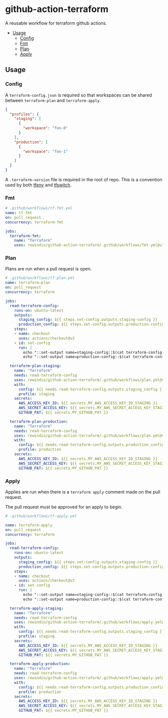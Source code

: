 # github-action-terraform

A reusable workflow for terraform github actions.

<!-- BEGIN mktoc -->
- [Usage](#usage)
  - [Config](#config)
  - [Fmt](#fmt)
  - [Plan](#plan)
  - [Apply](#apply)
<!-- END mktoc -->

## Usage

### Config

A `terraform-config.json` is required so that workspaces can be shared between `terraform-plan` and `terraform-apply`.

```json
{
  "profiles": {
    "staging": [
      {
        "workspace": "foo-0"
      }
    ],
    "production": [
      {
        "workspace": "foo-1"
      }
    ]
  }
}
```

A `.terraform-version` file is required in the root of repo. This is a convention used by both [tfenv](https://github.com/tfutils/tfenv) and [tfswitch](https://github.com/warrensbox/terraform-switcher).

### Fmt


```yaml
# .github/workflows/tf-fmt.yml
name: tf-fmt
on: pull_request
concurrency: terraform-fmt

jobs:
  terraform-fmt:
    name: "Terraform"
    uses: rewindio/github-action-terraform/.github/workflows/fmt.yml@v1
```

### Plan

Plans are run when a pull request is open.

```yaml
# .github/workflows/tf-plan.yml
name: terraform-plan
on: pull_request
concurrency: terraform

jobs:
  read-terraform-config:
    runs-on: ubuntu-latest
    outputs:
      staging_config: ${{ steps.set-config.outputs.staging-config }}
      production_config: ${{ steps.set-config.outputs.production-config }}
    steps:
    - name: checkout
      uses: actions/checkout@v2
    - id: set-config
      run: |
        echo "::set-output name=staging-config::$(cat terraform-config.json | jq .profiles.staging -c)"
        echo "::set-output name=production-config::$(cat terraform-config.json | jq .profiles.production -c)"

  terraform-plan-staging:
    name: "Terraform"
    needs: read-terraform-config
    uses: rewindio/github-action-terraform/.github/workflows/plan.yml@v1
    with:
      config: ${{ needs.read-terraform-config.outputs.staging_config }}
      profile: staging
    secrets:
      AWS_ACCESS_KEY_ID: ${{ secrets.MY_AWS_ACCESS_KEY_ID_STAGING }}
      AWS_SECRET_ACCESS_KEY: ${{ secrets.MY_AWS_SECRET_ACCESS_KEY_STAGING }}
      GITHUB_PAT: ${{ secrets.MY_GITHUB_PAT }}

  terraform-plan-production:
    name: "Terraform"
    needs: read-terraform-config
    uses: rewindio/github-action-terraform/.github/workflows/plan.yml@v1
    with:
      config: ${{ needs.read-terraform-config.outputs.production_config }}
      profile: production
    secrets:
      AWS_ACCESS_KEY_ID: ${{ secrets.MY_AWS_ACCESS_KEY_ID_STAGING }}
      AWS_SECRET_ACCESS_KEY: ${{ secrets.MY_AWS_SECRET_ACCESS_KEY_STAGING }}
      GITHUB_PAT: ${{ secrets.MY_GITHUB_PAT }}
```

### Apply

Applies are run when there is a `terraform apply` comment made on the pull request.

The pull request must be approved for an apply to begin.

```yaml
# .github/workflows/tf-apply.yml

name: terraform-apply
on: pull_request
concurrency: terraform

jobs:
  read-terraform-config:
    runs-on: ubuntu-latest
    outputs:
      staging_config: ${{ steps.set-config.outputs.staging-config }}
      production_config: ${{ steps.set-config.outputs.production-config }}
    steps:
    - name: checkout
      uses: actions/checkout@v2
    - id: set-config
      run: |
        echo "::set-output name=staging-config::$(cat terraform-config.json | jq .profiles.staging -c)"
        echo "::set-output name=production-config::$(cat terraform-config.json | jq .profiles.production -c)"

  terraform-apply-staging:
    name: "Terraform"
    needs: read-terraform-config
    uses: rewindio/github-action-terraform/.github/workflows/apply.yml@v1
    with:
      config: ${{ needs.read-terraform-config.outputs.staging_config }}
      profile: staging
    secrets:
      AWS_ACCESS_KEY_ID: ${{ secrets.MY_AWS_ACCESS_KEY_ID_STAGING }}
      AWS_SECRET_ACCESS_KEY: ${{ secrets.MY_AWS_SECRET_ACCESS_KEY_STAGING }}
      GITHUB_PAT: ${{ secrets.MY_GITHUB_PAT }}

  terraform-apply-production:
    name: "Terraform"
    needs: read-terraform-config
    uses: rewindio/github-action-terraform/.github/workflows/apply.yml@v1
    with:
      config: ${{ needs.read-terraform-config.outputs.production_config }}
      profile: production
    secrets:
      AWS_ACCESS_KEY_ID: ${{ secrets.MY_AWS_ACCESS_KEY_ID_STAGING }}
      AWS_SECRET_ACCESS_KEY: ${{ secrets.MY_AWS_SECRET_ACCESS_KEY_STAGING }}
      GITHUB_PAT: ${{ secrets.MY_GITHUB_PAT }}

```
